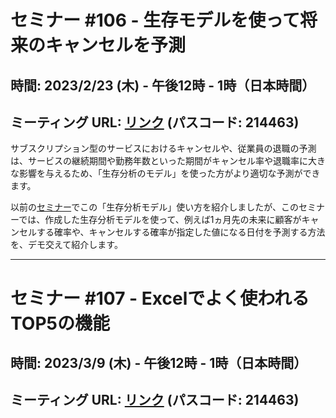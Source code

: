 # セミナー #106 - 生存モデルを使って将来のキャンセルを予測

## 時間: 2023/2/23 (木) - 午後12時 - 1時（日本時間）

## ミーティング URL: [リンク](https://us02web.zoom.us/j/331585134?pwd=VGVyeXBRWjFMT2hESFdhSU45Z2d0dz09) (パスコード: 214463)

サブスクリプション型のサービスにおけるキャンセルや、従業員の退職の予測は、サービスの継続期間や勤務年数といった期間がキャンセル率や退職率に大きな影響を与えるため、「生存分析のモデル」を使った方がより適切な予測ができます。

以前の[セミナー](https://exploratory.io/note/kanaugust/75-zTc1aot5rn)でこの「生存分析モデル」使い方を紹介しましたが、このセミナーでは、作成した生存分析モデルを使って、例えば1ヵ月先の未来に顧客がキャンセルする確率や、キャンセルする確率が指定した値になる日付を予測する方法を、デモ交えて紹介します。

----

# セミナー #107 - Excelでよく使われるTOP5の機能


## 時間: 2023/3/9 (木) - 午後12時 - 1時（日本時間）

## ミーティング URL: [リンク](https://us02web.zoom.us/j/331585134?pwd=VGVyeXBRWjFMT2hESFdhSU45Z2d0dz09) (パスコード: 214463)

